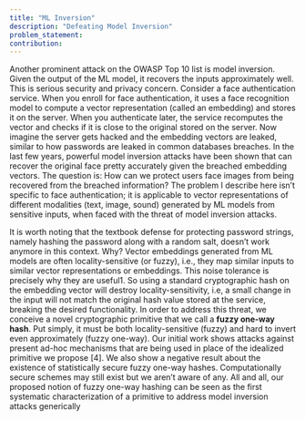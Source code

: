 ```yaml
---
title: "ML Inversion"
description: "Defeating Model Inversion"
problem_statement: 
contribution: 
---
```


Another prominent attack on the OWASP Top 10 list is model inversion.
Given the output of the ML model, it recovers the inputs approximately well. This is serious security
and privacy concern. Consider a face authentication service. When you enroll for face authentication,
it uses a face recognition model to compute a vector representation (called an embedding) and stores it
on the server. When you authenticate later, the service recomputes the vector and checks if it is close
to the original stored on the server. Now imagine the server gets hacked and the embedding vectors
are leaked, similar to how passwords are leaked in common databases breaches. In the last few years,
powerful model inversion attacks have been shown that can recover the original face pretty accurately
given the breached embedding vectors. The question is: How can we protect users face images from
being recovered from the breached information? The problem I describe here isn’t specific to face
authentication; it is applicable to vector representations of different modalities (text, image, sound)
generated by ML models from sensitive inputs, when faced with the threat of model inversion attacks.

It is worth noting that the textbook defense for protecting password strings, namely hashing the
password along with a random salt, doesn’t work anymore in this context. Why? Vector embeddings
generated from ML models are often locality-sensitive (or fuzzy), i.e., they map similar inputs to similar
vector representations or embeddings. This noise tolerance is precisely why they are useful1. So using
a standard cryptographic hash on the embedding vector will destroy locality-sensitivity, i.e, a small
change in the input will not match the original hash value stored at the service, breaking the desired
functionality. In order to address this threat, we conceive a novel cryptographic primitive that we call
a **fuzzy one-way hash**. Put simply, it must be both locality-sensitive (fuzzy) and hard to invert even
approximately (fuzzy one-way). Our initial work shows attacks against present ad-hoc mechanisms that
are being used in place of the idealized primitive we propose [4]. We also show a negative result about
the existence of statistically secure fuzzy one-way hashes. Computationally secure schemes may still
exist but we aren’t aware of any. All and all, our proposed notion of fuzzy one-way hashing can be seen
as the first systematic characterization of a primitive to address model inversion attacks generically